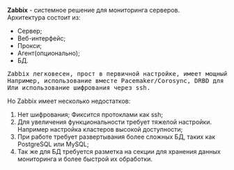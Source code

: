 <b>Zabbix</b> - системное решение для мониторинга серверов. </br>
Архитектура состоит из:
<ul>
	<li>Сервер;</li>
	<li>Веб-интерфейс;</li>
	<li>Прокси;</li>
	<li>Агент(опционально);</li>
	<li>БД.</li>
</ul>

<pre>
Zabbix легковесен, прост в первичной настройке, имеет мощный функционал при работе с распределенным мониторингом.
Например, использование вместе Pacemaker/Corosync, DRBD для управления нодами.
Или использование шифрования через ssh.
</pre>

Но Zabbix имеет несколько недостатков:
<ol type="1">
	<li>Нет шифрования; Фиксится протоклами как ssh;</li>
	<li>Для увеличения функциональности требует тяжелой настройки. Например настройка кластеров высокой доступности;</li>
	<li>При работе требует развертывания более сложных БД, таких как PostgreSQL или MySQL;</li>
	<li>Так же для БД требуется разметка на секции для хранения данных мониторинга и более быстрой их обработки.</li>
</ol>

